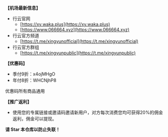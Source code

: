 **【机场最新信息】**
- 行云官网
  - [https://xy.waka.plus](https://xy.waka.plus)
  - [https://www.066664.xyz](https://www.066664.xyz)
- 行云官方频道
  - [https://t.me/xingyunofficial](https://t.me/xingyunofficial)
- 行云官方群组
  - [https://t.me/xingyunpublic](https://t.me/xingyunpublic)

**【优惠码】**
- 季付9折：x4ojMHgO
- 年付8折：WHCNjhP8

优惠码所有商品通用

**【推广返利】**
- 使用您的专属链接或邀请码邀请新用户，对方每次消费您均可获得20%的佣金返利，佣金可以提现。

**请 Star 本仓库以防止失联！**
